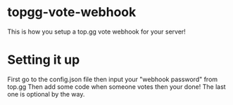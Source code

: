 # topgg-vote-webhook

This is how you setup a top.gg vote webhook for your server!

# Setting it up

First go to the config.json file then input your "webhook password"
from top.gg
Then add some code when someone votes then your done!
The last one is optional by the way.
